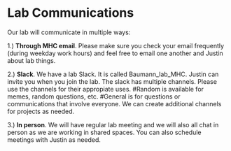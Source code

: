 # Lab Communications

Our lab will communicate in multiple ways:&#x20;

1.) **Through MHC email**. Please make sure you check your email frequently (during weekday work hours) and feel free to email one another and Justin about lab things.&#x20;

2.) **Slack**. We have a lab Slack. It is called Baumann\_lab\_MHC. Justin can invite you when you join the lab. The slack has multiple channels. Please use the channels for their appropiate uses. #Random is available for memes, random questions, etc. #General is for questions or communications that involve everyone. We can create additional channels for projects as needed.&#x20;

3.) **In person**. We will have regular lab meeting and we will also all chat in person as we are working in shared spaces. You can also schedule meetings with Justin as needed.&#x20;
